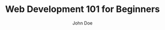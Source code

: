 ---
title: "Web Development 101 for Beginners"
published: 2025-05-15
updated: 2025-05-15
author: "John Doe"
image:
  src: "/images/banana.jpg"
  alt: "A picture of bananas"
description: "Have you ever wondered about the Banana?"
draft: false
category: "food"
slug: "web-development-for-beginners"
---